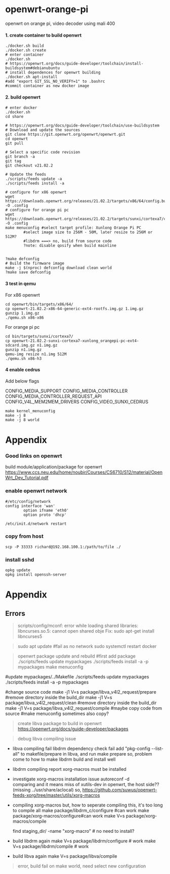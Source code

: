 # openwrt-orange-pi
openwrt on orange pi, video decoder using mali 400

#### 1. create container to build openwrt
```
./docker.sh build
./docker.sh create
# enter container
./docker.sh
# https://openwrt.org/docs/guide-developer/toolchain/install-buildsystem#debianubuntu
# install dependences for openwrt building
./docker.sh apt-install
#add "export GIT_SSL_NO_VERIFY=1" to .bashrc
#commit container as new docker image
```

#### 2. build openwrt
```
# enter docker
./docker.sh
cd share

# https://openwrt.org/docs/guide-developer/toolchain/use-buildsystem
# Download and update the sources
git clone https://git.openwrt.org/openwrt/openwrt.git
cd openwrt
git pull
 
# Select a specific code revision
git branch -a
git tag
git checkout v21.02.2
 
# Update the feeds
./scripts/feeds update -a
./scripts/feeds install -a
 
# configure for x86 openwrt
wget https://downloads.openwrt.org/releases/21.02.2/targets/x86/64/config.buildinfo -O .config
# configure for orange pi pc
wget https://downloads.openwrt.org/releases/21.02.2/targets/sunxi/cortexa7/config.buildinfo -O .config
make menuconfig #select target profile: Xunlong Orange Pi PC
		#select image size to 256M - 50M, later resize to 256M or 512M?
		#libdrm ===> no, build from source code
		?note: disable qosify when build mainline


?make defconfig 
# Build the firmware image
make -j $(nproc) defconfig download clean world
?make save defconfig
```

#### 3 test in qemu
For x86 openwrt
```
cd openwrt/bin/targets/x86/64/
cp openwrt-21.02.2-x86-64-generic-ext4-rootfs.img.gz 1.img.gz
gunzip 1.img.gz
./qemu.sh x86-x86
```

For orange pi pc
```
cd bin/targets/sunxi/cortexa7/
cp openwrt-21.02.2-sunxi-cortexa7-xunlong_orangepi-pc-ext4-sdcard.img.gz n1.img.gz
gunzip n1.img.gz
qemu-img resize n1.img 512M
./qemu.sh x86-h3
```

#### 4 enable cedrus
Add below flags

CONFIG_MEDIA_SUPPORT
CONFIG_MEDIA_CONTROLLER
CONFIG_MEDIA_CONTROLLER_REQUEST_API
CONFIG_V4L_MEM2MEM_DRIVERS
CONFIG_VIDEO_SUNXI_CEDRUS

```
make kernel_menuconfig
make -j 8
make -j 8 world
```




# Appendix
### Good links on openwrt
build module/application/package for openwrt
https://www.ccs.neu.edu/home/noubir/Courses/CS6710/S12/material/OpenWrt_Dev_Tutorial.pdf

### enable openwrt network
```
#/etc/config/network
config interface 'wan'      
        option ifname 'eth0'
        option proto 'dhcp' 

/etc/init.d/network restart
```

### copy from host
```
scp -P 33333 richard@192.168.100.1:/path/to/file ./
```

### install sshd
```
opkg update
opkg install openssh-server
```


# Appendix
## Errors
> scripts/config/mconf: error while loading shared libraries: libncurses.so.5: cannot open shared obje
Fix: sudo apt-get install libncurses5

> sudo apt update #fail as no network
sudo systemctl restart docker

> openwrt package update and rebuild
#first add package
./scripts/feeds update mypackages
./scripts/feeds install -a -p mypackages
make menuconfig

#update mypackages/../Makefile
./scripts/feeds update mypackages
./scripts/feeds install -a -p mypackages

#change source code
make -j1 V=s package/libva_v4l2_request/prepare #remove directory inside the build_dir
make -j1 V=s package/libva_v4l2_request/clean   #remove directory inside the build_dir
make -j1 V=s package/libva_v4l2_request/compile #maybe copy code from source
                                        #make menuconfig sometimes also copy?


> create libva package to build in openwrt
https://openwrt.org/docs/guide-developer/packages

> debug libva compiling issue
- libva compiling fail
  libdrm dependency check fail
  add "pkg-config --list-all" to makefile/prepare in libva, and run make prepare
  so, problem come to how to make libdrm build and install well
- libdrm compiling report xorg-macros must be installed

- investigate xorg-macros installation issue
  autoreconf -d  
  comparing and it means miss of xutils-dev in openwrt, the host side??(missing ../usr/share/aclocal)
  so, 
  https://github.com/suwus/openwrt-feeds-xorg/tree/master/utils/xorg-macros

- compiling xorg-macros
  but, how to seperate compiling this, it's too long to compile all
  make package/libdrm_c/configure #can work
  make package/xorg-macros/configure#can work
  make V=s package/xorg-macros/compile
 
  find staging_dir/ -name "xorg-macro" # no need to install?
  
- build libdrm again
  make V=s package/libdrm/configure # work
  make V=s package/libdrm/compile # work

- build libva again
  make V=s package/libva/compile


> error, build fail on make world, need select new configuration

